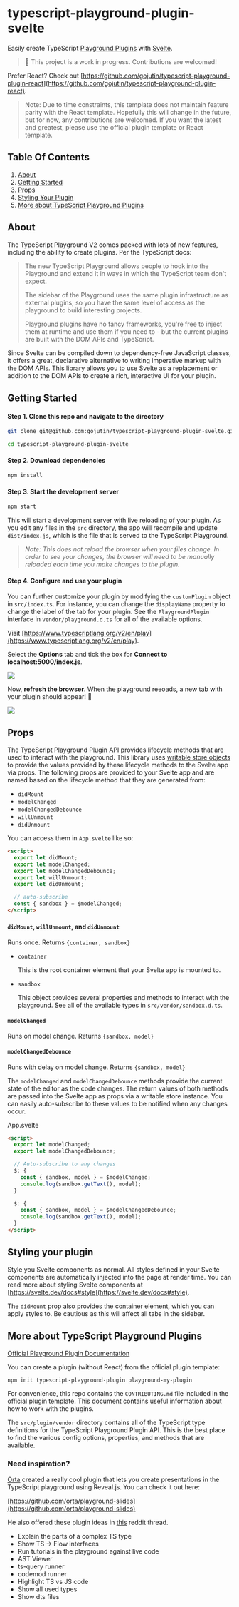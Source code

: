 # typescript-playground-plugin-svelte

Easily create TypeScript [Playground Plugins](https://www.typescriptlang.org/v2/dev/playground-plugins/) with [Svelte](https://svelte.dev/).

> 🚧 This project is a work in progress. Contributions are welcomed!

Prefer React? Check out [https://github.com/gojutin/typescript-playground-plugin-react](https://github.com/gojutin/typescript-playground-plugin-react).

> Note: Due to time constraints, this template does not maintain feature parity with the React template. Hopefully this will change in the future, but for now, any contributions are welcomed. If you want the latest and greatest, please use the official plugin template or React template.

## Table Of Contents

1. [About](#about)
2. [Getting Started](#getting-started)
3. [Props](#props)
4. [Styling Your Plugin](#styling-your-plugin)
5. [More about TypeScript Playground Plugins](#more-about-typescript-playground-plugins)

## About

The TypeScript Playground V2 comes packed with lots of new features, including the ability to create plugins. Per the TypeScript docs:

> The new TypeScript Playground allows people to hook into the Playground and extend it in ways in which the TypeScript team don't expect.
>
> The sidebar of the Playground uses the same plugin infrastructure as external plugins, so you have the same level of access as the playground to build interesting projects.
>
> Playground plugins have no fancy frameworks, you're free to inject them at runtime and use them if you need to - but the current plugins are built with the DOM APIs and TypeScript.

Since Svelte can be compiled down to dependency-free JavaScript classes, it offers a great, declarative alternative to writing imperative markup with the DOM APIs. This library allows you to use Svelte as a replacement or addition to the DOM APIs to create a rich, interactive UI for your plugin.

## Getting Started

#### Step 1. Clone this repo and navigate to the directory

```sh
git clone git@github.com:gojutin/typescript-playground-plugin-svelte.git
```

```sh
cd typescript-playground-plugin-svelte
```

#### Step 2. Download dependencies

```sh
npm install
```

#### Step 3. Start the development server

```sh
npm start
```

This will start a development server with live reloading of your plugin. As you edit any files in the `src` directory, the app will recompile and update `dist/index.js`, which is the file that is served to the TypeScript Playground.

> _Note: This does not reload the browser when your files change. In order to see your changes, the browser will need to be manually reloaded each time you make changes to the plugin._

#### Step 4. Configure and use your plugin

You can further customize your plugin by modifying the `customPlugin` object in `src/index.ts`. For instance, you can change the `displayName` property to change the label of the tab for your plugin. See the `PlaygroundPlugin` interface in `vendor/playground.d.ts` for all of the available options.

Visit [https://www.typescriptlang.org/v2/en/play](https://www.typescriptlang.org/v2/en/play).

Select the **Options** tab and tick the box for **Connect to localhost:5000/index.js**.

<img src="./screenshots/screenshot1.png" style="max-width: 80%;"/>

Now, **refresh the browser**. When the playground reeoads, a new tab with your plugin should appear! 🎉

<img src="./screenshots/screenshot2.png" style="max-width: 80%;"/>

## Props

The TypeScript Playground Plugin API provides lifecycle methods that are used to interact with the playground. This library uses [writable store objects](https://svelte.dev/tutorial/writable-stores) to provide the values provided by these lifecycle methods to the Svelte app via props. The following props are provided to your Svelte app and are named based on the lifecycle method that they are generated from:

- `didMount`
- `modelChanged`
- `modelChangedDebounce`
- `willUnmount`
- `didUnmount`

You can access them in `App.svelte` like so:

```html
<script>
  export let didMount;
  export let modelChanged;
  export let modelChangedDebounce;
  export let willUnmount;
  export let didUnmount;

  // auto-subscribe
  const { sandbox } = $modelChanged;
</script>
```

#### `didMount`, `willUnmount`, and `didUnmount`

Runs once. Returns `{container, sandbox}`

- `container`

  This is the root container element that your Svelte app is mounted to.

- `sandbox`

  This object provides several properties and methods to interact with the playground. See all of the available types in `src/vendor/sandbox.d.ts`.

#### `modelChanged`

Runs on model change. Returns `{sandbox, model}`

#### `modelChangedDebounce`

Runs with delay on model change. Returns `{sandbox, model}`

The `modelChanged` and `modelChangedDebounce` methods provide the current state of the editor as the code changes. The return values of both methods are passed into the Svelte app as props via a writable store instance. You can easily auto-subscribe to these values to be notified when any changes occur.

App.svelte

```html
<script>
  export let modelChanged;
  export let modelChangedDebounce;

  // Auto-subscribe to any changes
  $: {
    const { sandbox, model } = $modelChanged;
    console.log(sandbox.getText(), model);
  }

  $: {
    const { sandbox, model } = $modelChangedDebounce;
    console.log(sandbox.getText(), model);
  }
</script>
```

## Styling your plugin

Style you Svelte components as normal. All styles defined in your Svelte components are automatically injected into the page at render time. You can read more about styling Svelte components at [https://svelte.dev/docs#style](https://svelte.dev/docs#style).

The `didMount` prop also provides the container element, which you can apply styles to. Be cautious as this will affect all tabs in the sidebar.

## More about TypeScript Playground Plugins

[Official Playground Plugin Documentation](https://www.typescriptlang.org/v2/dev/playground-plugins/)

You can create a plugin (without React) from the official plugin template:

```sh
npm init typescript-playground-plugin playground-my-plugin
```

For convenience, this repo contains the `CONTRIBUTING.md` file included in the official plugin template. This document contains useful information about how to work with the plugins.

The `src/plugin/vendor` directory contains all of the TypeScript type definitions for the TypeScript Playground Plugin API. This is the best place to find the various config options, properties, and methods that are available.

### Need inspiration?

[Orta](https://github.com/orta) created a really cool plugin that lets you create presentations in the TypeScript playground using Reveal.js. You can check it out here:

[https://github.com/orta/playground-slides](https://github.com/orta/playground-slides)

He also offered these plugin ideas in [this](https://www.reddit.com/r/typescript/comments/eywcn8/learn_how_to_make_a_typescript_playground_plugin/fglyuon/) reddit thread.

- Explain the parts of a complex TS type
- Show TS -> Flow interfaces
- Run tutorials in the playground against live code
- AST Viewer
- ts-query runner
- codemod runner
- Highlight TS vs JS code
- Show all used types
- Show dts files
